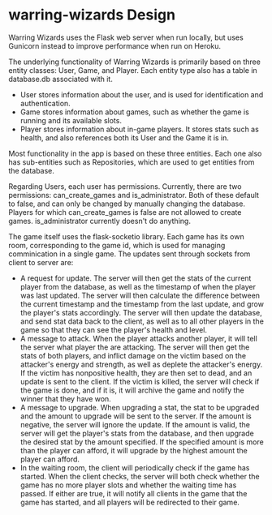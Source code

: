 # warring-wizards Design

Warring Wizards uses the Flask web server when run locally, but uses Gunicorn instead to improve performance when run on Heroku.
  
The underlying functionality of Warring Wizards is primarily based on three entity classes: User, Game, and Player. Each entity type also has a table in database.db associated with it. 

* User stores information about the user, and is used for identification and authentication.
* Game stores information about games, such as whether the game is running and its available slots.
* Player stores information about in-game players. It stores stats such as health, and also references both its User and the Game it is in.

Most functionality in the app is based on these three entities. Each one also has sub-entities such as Repositories, which are used to get entities from the database.

Regarding Users, each user has permissions. Currently, there are two permissions: can_create_games and is_administrator. Both of these default to false, and can only be changed by manually changing the database.
Players for which can_create_games is false are not allowed to create games.
is_administrator currently doesn't do anything.

The game itself uses the flask-socketio library. Each game has its own room, corresponding to the game id, which is used for managing comminication in a single game. The updates sent through sockets from client to server are:

* A request for update. The server will then get the stats of the current player from the database, as well as the timestamp of when the player was last updated. The server will then calculate the difference between the current timestamp and the timestamp from the last update, and grow the player's stats accordingly. The server will then update the database, and send stat data back to the client, as well as to all other players in the game so that they can see the player's health and level.
* A message to attack. When the player attacks another player, it will tell the server what player the are attacking. The server will then get the stats of both players, and inflict damage on the victim based on the attacker's energy and strength, as well as deplete the attacker's energy. If the victim has nonpositive health, they are then set to dead, and an update is sent to the client. If the victim is killed, the server will check if the game is done, and if it is, it will archive the game and notify the winner that they have won.
* A message to upgrade. When upgrading a stat, the stat to be upgraded and the amount to upgrade will be sent to the server. If the amount is negative, the server will ignore the update. If the amount is valid, the server will get the player's stats from the database, and then upgrade the desired stat by the amount specified. If the specified amount is more than the player can afford, it will upgrade by the highest amount the player can afford.
* In the waiting room, the client will periodically check if the game has started. When the client checks, the server will both check whether the game has no more player slots and whether the waiting time has passed. If either are true, it will notify all clients in the game that the game has started, and all players will be redirected to their game.
